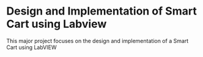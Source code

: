 # Design and Implementation of Smart Cart using Labview
This major project focuses on the design and implementation of a Smart Cart using LabVIEW
